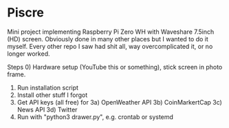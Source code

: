 # Piscre
Mini project implementing Raspberry Pi Zero WH with Waveshare 7.5inch (HD) screen.
Obviously done in many other places but I wanted to do it myself.
Every other repo I saw had shit all, way overcomplicated it, or no longer worked.

Steps
0) Hardware setup (YouTube this or something), stick screen in photo frame.
1) Run installation script
2) Install other stuff I forgot
3) Get API keys (all free) for
3a) OpenWeather API
3b) CoinMarkertCap
3c) News API
3d) Twitter
4) Run with "python3 drawer.py", e.g. crontab or systemd
